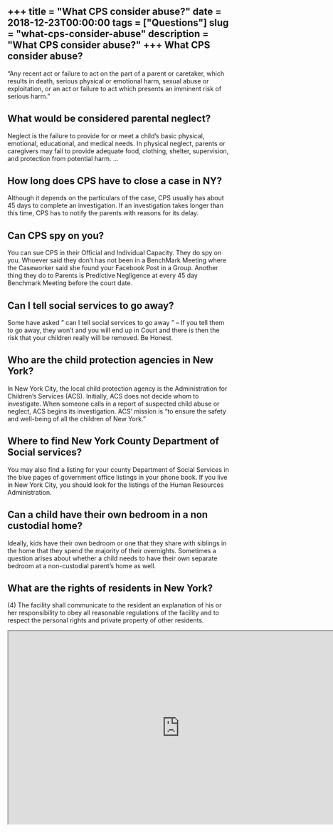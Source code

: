 +++
title = "What CPS consider abuse?"
date = 2018-12-23T00:00:00
tags = ["Questions"]
slug = "what-cps-consider-abuse"
description = "What CPS consider abuse?"
+++
What CPS consider abuse?
------------------------

“Any recent act or failure to act on the part of a parent or caretaker, which results in death, serious physical or emotional harm, sexual abuse or exploitation, or an act or failure to act which presents an imminent risk of serious harm.”

What would be considered parental neglect?
------------------------------------------

Neglect is the failure to provide for or meet a child’s basic physical, emotional, educational, and medical needs. In physical neglect, parents or caregivers may fail to provide adequate food, clothing, shelter, supervision, and protection from potential harm. …

How long does CPS have to close a case in NY?
---------------------------------------------

Although it depends on the particulars of the case, CPS usually has about 45 days to complete an investigation. If an investigation takes longer than this time, CPS has to notify the parents with reasons for its delay.

Can CPS spy on you?
-------------------

You can sue CPS in their Official and Individual Capacity. They do spy on you. Whoever said they don’t has not been in a BenchMark Meeting where the Caseworker said she found your Facebook Post in a Group. Another thing they do to Parents is Predictive Negligence at every 45 day Benchmark Meeting before the court date.

Can I tell social services to go away?
--------------------------------------

Some have asked ” can I tell social services to go away ” – If you tell them to go away, they won’t and you will end up in Court and there is then the risk that your children really will be removed. Be Honest.

Who are the child protection agencies in New York?
--------------------------------------------------

In New York City, the local child protection agency is the Administration for Children’s Services (ACS). Initially, ACS does not decide whom to investigate. When someone calls in a report of suspected child abuse or neglect, ACS begins its investigation. ACS’ mission is “to ensure the safety and well-being of all the children of New York.”

Where to find New York County Department of Social services?
------------------------------------------------------------

You may also find a listing for your county Department of Social Services in the blue pages of government office listings in your phone book. If you live in New York City, you should look for the listings of the Human Resources Administration.

Can a child have their own bedroom in a non custodial home?
-----------------------------------------------------------

Ideally, kids have their own bedroom or one that they share with siblings in the home that they spend the majority of their overnights. Sometimes a question arises about whether a child needs to have their own separate bedroom at a non-custodial parent’s home as well.

What are the rights of residents in New York?
---------------------------------------------

(4) The facility shall communicate to the resident an explanation of his or her responsibility to obey all reasonable regulations of the facility and to respect the personal rights and private property of other residents.

<iframe allow="accelerometer; autoplay; clipboard-write; encrypted-media; gyroscope; picture-in-picture" allowfullscreen="" class="__youtube_prefs__  epyt-is-override  no-lazyload" data-no-lazy="1" data-origheight="433" data-origwidth="770" data-skipgform_ajax_framebjll="" height="433" id="_ytid_87040" loading="lazy" src="https://www.youtube.com/embed/FHcyoQqg1Go?enablejsapi=1&autoplay=0&cc_load_policy=0&cc_lang_pref=&iv_load_policy=1&loop=0&modestbranding=0&rel=1&fs=1&playsinline=0&autohide=2&theme=dark&color=red&controls=1&" title="YouTube player" width="770"></iframe>